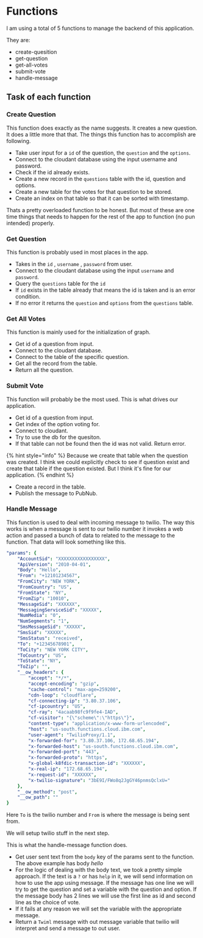 # Functions

I am using a total of 5 functions to manage the backend of this application. 

They are:

* create-quesition
* get-question
* get-all-votes
* submit-vote
* handle-message

## Task of each function

### Create Question

This function does exactly as the name suggests. It creates a new question. It does a little more that that. The things this function has to accomplish are following.

* Take user input for a `id` of the question, the `question` and the `options`.
* Connect to the cloudant database using the input username and password.
* Check if the id already exists.
* Create a new record in the `questions` table with the id, question and options.
* Create a new table for the votes for that question to be stored. 
* Create an index on that table so that it can be sorted with timestamp.

Thats a pretty overloaded function to be honest. But most of these are one time things that needs to happen for the rest of the app to function \(no pun intended\) properly. 

### Get Question

This function is probably used in most places in the app. 

* Takes in the `id` , `username` , `password` from user.
* Connect to the cloudant database using the input `username` and `password`.
* Query the `questions` table for the `id`
* If `id` exists in the table already that means the id is taken and is an error condition.
* If no error it returns the `question` and `options` from the `questions` table.

### Get All Votes

This function is mainly used for the initialization of graph.

* Get id of a question from input.
* Connect to the cloudant database.
* Connect to the table of the specific question.
* Get all the record from the table.
* Return all the question.

### Submit Vote

This function will probably be the most used. This is what drives our application.

* Get id of a question from input.
* Get index of the option voting for.
* Connect to cloudant.
* Try to use the db for the quesiton.
* If that table can not be found then the id was not valid. Return error.

{% hint style="info" %}
Because we create that table when the question was created. I think we could explicitly check to see if question exist and create that table if the question existed. But I think it's fine for our application.
{% endhint %}

* Create a record in the table.
* Publish the message to PubNub.

### Handle Message

This function is used to deal with incoming message to twilio. The way this works is when a message is sent to our twilio number it invokes a web action and passed a bunch of data to related to the message to the function. That data will look something like this.

```yaml
"params": {
    "AccountSid": "XXXXXXXXXXXXXXXXX",
    "ApiVersion": "2010-04-01",
    "Body": "Hello",
    "From": "+12101234567",
    "FromCity": "NEW YORK",
    "FromCountry": "US",
    "FromState": "NY",
    "FromZip": "10010",
    "MessageSid": "XXXXXX",
    "MessagingServiceSid": "XXXXX",
    "NumMedia": "0",
    "NumSegments": "1",
    "SmsMessageSid": "XXXXX",
    "SmsSid": "XXXXX",
    "SmsStatus": "received",
    "To": "+12345678901",
    "ToCity": "NEW YORK CITY",
    "ToCountry": "US",
    "ToState": "NY",
    "ToZip": "",
    "__ow_headers": {
        "accept": "*/*",
        "accept-encoding": "gzip",
        "cache-control": "max-age=259200",
        "cdn-loop": "cloudflare",
        "cf-connecting-ip": "3.80.37.106",
        "cf-ipcountry": "US",
        "cf-ray": "4acaab98fc9f9fe4-IAD",
        "cf-visitor": "{\"scheme\":\"https\"}",
        "content-type": "application/x-www-form-urlencoded",
        "host": "us-south.functions.cloud.ibm.com",
        "user-agent": "TwilioProxy/1.1",
        "x-forwarded-for": "3.80.37.106, 172.68.65.194",
        "x-forwarded-host": "us-south.functions.cloud.ibm.com",
        "x-forwarded-port": "443",
        "x-forwarded-proto": "https",
        "x-global-k8fdic-transaction-id": "XXXXXX",
        "x-real-ip": "172.68.65.194",
        "x-request-id": "XXXXXX",
        "x-twilio-signature": "3bE9I/FWo8q2JgGY46pnmsQclxU="
    },
    "__ow_method": "post",
    "__ow_path": ""
}
```

Here `To` is the twilio number and `From` is where the message is being sent from.

We will setup twilio stuff in the next step.

This is what the handle-message function does.

* Get user sent text from the `body` key of the params sent to the function. The above example has body _hello_ 
* For the logic of dealing with the body text, we took a pretty simple approach. If the text is a `?` or has `help` in it, we will send information on how to use the app using message. If the message has one line we will try to get the question and set a variable with the question and option. If the message body has 2 lines we will use the first line as id and second line as the choice of vote.
* If it fails at any reason we will set the variable with the appropriate message.
* Return a `Twiml` message with out message variable that twilio will interpret and send a message to out user.





